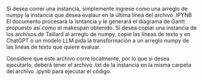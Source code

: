 Si desea correr una instancia, simplemente ingrese como una arreglo de numpy la instancia que desea evalaur en la última línea del archivo .IPYNB
El documento procesará la isntancia y le generará el diagrama de Gantt propuesto así como el makespan obtenido.
Si desea copiar una instancia de los archivos de Taillard al arreglo de numpy, copie las líneas de texto y en ChatGPT o un modelo LLM pida la transformación a un arreglo numpy de las líneas de texto que quiere evaluar.

Considere que este archivo corre localmente, por lo que si desea ejecutarlo, deberá tener el archivo .txt de la instancia en la misma carpeta del archivo .ipynb para ejecutar el código.